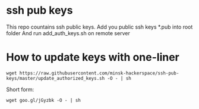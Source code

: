 ssh pub keys
============

This repo countains ssh public keys.
Add you public ssh keys *.pub into root folder 
And run add_auth_keys.sh on remote server


How to update keys with one-liner
=================================

```
wget https://raw.githubusercontent.com/minsk-hackerspace/ssh-pub-keys/master/update_authorized_keys.sh -O - | sh
```
Short form:
```
wget goo.gl/jGyzbk -O - | sh
```

